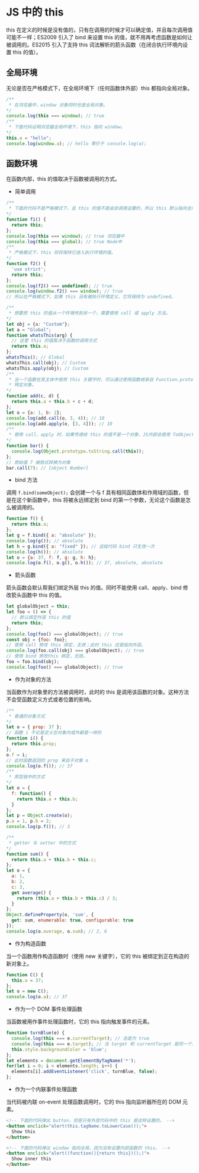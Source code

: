 # JS 中的 this

this 在定义的时候是没有值的，只有在调用的时候才可以确定值，并且每次调用值可能不一样；ES2009 引入了 bind 来设置 this 的值，就不用再考虑函数是如何让被调用的。ES2015 引入了支持 this 词法解析的箭头函数（在闭合执行环境内设置 this 的值）。

## 全局环境

无论是否在严格模式下，在全局环境下（任何函数体外部）this 都指向全局对象。

```js
/**
 * 在浏览器中，window 对象同时也是全局对象。
*/
console.log(this === window); // true
/**
 * 下面代码证明浏览器全局环境下，this 指向 window。
*/
this.a = "hello";
console.log(window.a); // hello 等价于 console.log(a);
```

## 函数环境

在函数内部，this 的值取决于函数被调用的方式。

- 简单调用

```js
/**
 * 下面的代码不是严格模式下，且 this 的值不是由该调用设置的，所以 this 默认指向全局对象。
*/
function f1() {
  return this;
};
console.log(this === window); // true 浏览器中
console.log(this === global); // true Node中
/**
 * 严格模式下，this 将将保持它进入执行环境的值。
*/
function f2() {
  'use strict';
  return this;
};
console.log(f2() === undefined); // true
console.log(window.f2() === window); // true
// 所以在严格模式下，如果 this 没有被执行环境定义，它将保持为 undefined。

/**
 * 想要把 this 的值从一个环境传到另一个，需要使用 call 或 apply 方法。
*/
let obj = {a: "Custom"};
let a = "Global";
function whatsThis(arg) {
  // 这里 this 的值取决于函数的调用方式
  return this.a;
};
whatsThis(); // Global
whatsThis.call(obj); // Custom
whatsThis.apply(obj); // Custom
/**
 * 当一个函数在其主体中使用 this 关键字时，可以通过使用函数继承自 Function.prototype 的 call、apply 方法 将 this 绑定到调用中的
 * 特定对象。
*/
function add(c, d) {
  return this.a + this.b + c + d;
};
let o = {a: 1, b: 2};
console.log(add.call(o, 3, 4)); // 10
console.log(add.apply(o, [3, 4])); // 10
/**
 * 使用 call、apply 时，如果传递给 this 的值不是一个对象，JS内部会使用 ToObject 将其转换为对象。
*/
function bar() {
  console.log(Object.prototype.toString.call(this));
};
// 原始值 7 被隐式转换为对象
bar.call(7); // [object Number]
```

- bind 方法

调用 `f.bind(someObject);` 会创建一个与 f 具有相同函数体和作用域的函数，但是在这个新函数中，this 将被永远绑定到 bind 的第一个参数，无论这个函数是怎么被调用的。

```js
function f() {
  return this.a;
};
let g = f.bind({ a: "absolute" });
console.log(g()); // absolute
let h = g.bind({ a: "fixed" }); // 这段代码 bind 只生效一次
console.log(h()); // absolute
let o = {a: 37, f: f, g: g, h: h};
console.log(o.f(), o.g(), o.h()); // 37, absolute, absolute
```

- 箭头函数

箭头函数会默认帮我们绑定外层 this 的值。同时不能使用 call、apply、bind 修改箭头函数中 this 的值。

```js
let globalObject = this;
let foo = () => {
  // 默认绑定外层 this 的值
  return this;
};
console.log(foo() === globalObject); // true
const obj = {foo: foo};
// 使用 call 修改 this 绑定，无效；此时 this 还是指向外层。
console.log(foo.call(obj) === globalObject); // true
// 使用 bind 修改this 绑定，无效。
foo = foo.bind(obj);
console.log(foo() === globalObject); // true
```

- 作为对象的方法

当函数作为对象里的方法被调用时，此时的 this 是调用该函数的对象。这种方法不会受函数定义方式或者位置的影响。

```js
/**
 * 普通的对象方式
*/
let o = { prop: 37 };
// 函数 i 不论是定义在对象内或外都是一样的
function i() {
  return this.prop;
};
o.f = i;
// 此时函数返回的 prop 来自于对象 o
console.log(o.f()); // 37
/**
 * 原型链中的方式
*/
let o = {
  f: function() {
    return this.a + this.b;
  }
};
let p = Object.create(o);
p.a = 1, p.b = 2;
console.log(p.f()); // 3

/**
 * getter 与 setter 中的方式
*/
function sum() {
  return this.a + this.b + this.c;
};
let o = {
  a: 1,
  b: 2,
  c: 3,
  get average() {
    return (this.a + this.b + this.c) / 3;
  }
};
Object.defineProperty(o, 'sum', {
  get: sum, enumerable: true, configurable: true
});
console.log(o.average, o.sum); // 2, 6
```

- 作为构造函数

当一个函数用作构造函数时（使用 new 关键字），它的 this 被绑定到正在构造的新对象上。

```js
function C() {
  this.a = 37;
};
let o = new C();
console.log(o.a); // 37
```

- 作为一个 DOM 事件处理函数

当函数被用作事件处理函数时，它的 this 指向触发事件的元素。

```js
function turnBlue(e) {
  console.log(this === e.currentTarget); // 总是为 true
  console.log(this === e.target); // 当 target 和 currentTarget 是同一个对象时为 true
  this.style.backgroundColor = 'blue';
};
let elements = document.getElementByTagName('*');
for(let i = 0; i < elements.length; i++) {
  elements[i].addEventListener('click', turnBlue, false);
};
```

- 作为一个内联事件处理函数

当代码被内联 on-event 处理函数调用时，它的 this 指向监听器所在的 DOM 元素。

```html
<!-- 下面的代码弹出 button，但是只有外层代码中的 this 是这样设置的。 -->
<button onclick="alert(this.tagName.toLowerCase());">
  Show this
</button>

<!-- 下面的代码弹出 window 指向全局，因为没有设置内部函数的 this。 -->
<button onclick="alert((function(){return this})();)">
  Show inner this
</button>
```
